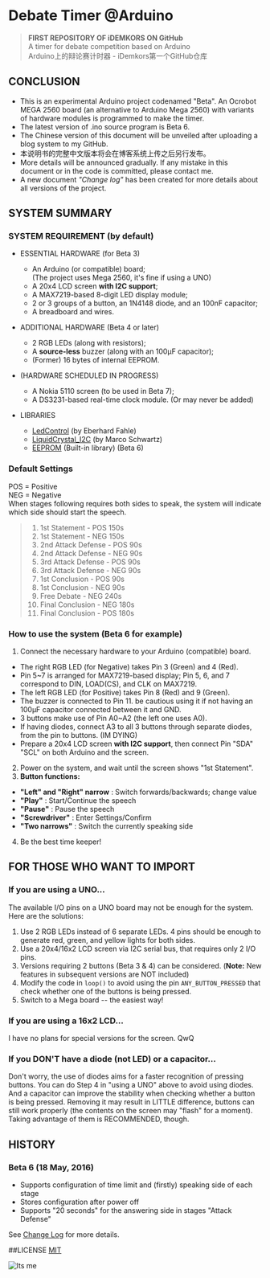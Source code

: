 # Debate Timer @Arduino
> **FIRST REPOSITORY OF iDEMKORS ON GitHub**  
A timer for debate competition based on Arduino  
Arduino上的辩论赛计时器 - iDemkors第一个GitHub仓库

## CONCLUSION
+ This is an experimental Arduino project codenamed "Beta". An Ocrobot MEGA 2560 board (an alternative to Arduino Mega 2560) with variants of hardware modules is programmed to make the timer.
+ The latest version of .ino source program is Beta 6.
+ The Chinese version of this document will be unveiled after uploading a blog system to my GitHub.
+ 本说明书的完整中文版本将会在博客系统上传之后另行发布。
+ More details will be announced gradually. If any mistake in this document or in the code is committed, please contact me.
+ A new document *"Change log"* has been created for more details about all versions of the project.

## SYSTEM SUMMARY

### SYSTEM REQUIREMENT (by default)
* ESSENTIAL HARDWARE (for Beta 3)
  + An Arduino (or compatible) board;  
(The project uses Mega 2560, it's fine if using a UNO)
  + A 20x4 LCD screen **with I2C support**;
  + A MAX7219-based 8-digit LED display module;
  + 2 or 3 groups of a button, an 1N4148 diode, and an 100nF capacitor;
  + A breadboard and wires.

* ADDITIONAL HARDWARE (Beta 4 or later)
  + 2 RGB LEDs (along with resistors);
  + A **source-less** buzzer (along with an 100μF capacitor);
  + (Former) 16 bytes of internal EEPROM.

* (HARDWARE SCHEDULED IN PROGRESS)
  + A Nokia 5110 screen (to be used in Beta 7);
  + A DS3231-based real-time clock module. (Or may never be added)

* LIBRARIES
  + [LedControl](http://wayoda.github.io/LedControl/) (by Eberhard Fahle)
  + [LiquidCrystal_I2C](https://github.com/marcoschwartz/LiquidCrystal_I2C) (by Marco Schwartz)
  + [EEPROM](https://www.arduino.cc/en/Reference/EEPROM) (Built-in library) (Beta 6)
### Default Settings 
POS = Positive  
NEG = Negative  
When stages following requires both sides to speak, the system will indicate which side should start the speech. 

> 01. 1st Statement - POS 150s
> 02. 1st Statement - NEG 150s
> 03. 2nd Attack Defense - POS 90s
> 04. 2nd Attack Defense - NEG 90s
> 05. 3rd Attack Defense - POS 90s
> 06. 3rd Attack Defense - NEG 90s
> 07. 1st Conclusion - POS 90s
> 08. 1st Conclusion - NEG 90s
> 09. Free Debate - NEG  240s
> 10. Final Conclusion - NEG 180s
> 11. Final Conclusion - POS 180s


### How to use the system (Beta 6 for example)
1. Connect the necessary hardware to your Arduino (compatible) board.
  + The right RGB LED (for Negative) takes Pin 3 (Green) and 4 (Red).
  + Pin 5~7 is arranged for MAX7219-based display; Pin 5, 6, and 7 correspond to DIN, LOAD(CS), and CLK on MAX7219.
  + The left RGB LED (for Positive) takes Pin 8 (Red) and 9 (Green).
  + The buzzer is connected to Pin 11. be cautious using it if not having an 100μF capacitor connected between it and GND.
  + 3 buttons make use of Pin A0~A2 (the left one uses A0).
  + If having diodes, connect A3 to all 3 buttons through separate diodes, from the pin to buttons. (IM DYING)
  + Prepare a 20x4 LCD screen **with I2C support**, then connect Pin "SDA" "SCL" on both Arduino and the screen.
2. Power on the system, and wait until the screen shows "1st Statement".
3. **Button functions:**
  + **"Left" and "Right" narrow** : Switch forwards/backwards; change value  
  + **"Play"** : Start/Continue the speech  
  + **"Pause"** : Pause the speech  
  + **"Screwdriver"** : Enter Settings/Confirm  
  + **"Two narrows"** : Switch the currently speaking side

4. Be the best time keeper!
 
## FOR THOSE WHO WANT TO IMPORT
### If you are using a UNO...
The available I/O pins on a UNO board may not be enough for the system. Here are the solutions:

  1. Use 2 RGB LEDs instead of 6 separate LEDs. 4 pins should be enough to generate red, green, and yellow lights for both sides.
  2. Use a 20x4/16x2  LCD screen via I2C serial bus, that requires only 2 I/O pins. 
  3. Versions requiring 2 buttons (Beta 3 & 4) can be considered. (**Note:** New features in subsequent versions are NOT included)
  4. Modify the code in `loop()` to avoid using the pin `ANY_BUTTON_PRESSED` that check whether one of the buttons is being pressed.
  5. Switch to a Mega board -- the easiest way!

### If you are using a 16x2 LCD...
I have no plans for special versions for the screen. QwQ

### If you DON'T have a diode (not LED) or a capacitor...
Don't worry, the use of diodes aims for a faster recognition of pressing buttons. You can do Step 4 in "using a UNO" above to avoid using diodes.  
And a capacitor can improve the stability when checking whether a button is being pressed. Removing it may result in LITTLE difference, buttons can still work properly (the contents on the screen may "flash" for a moment).  
Taking advantage of them is RECOMMENDED, though.

## HISTORY
### Beta 6 (18 May, 2016)
+ Supports configuration of time limit and (firstly) speaking side of each stage
+ Stores configuration after power off
+ Supports "20 seconds" for the answering side in stages "Attack Defense"

See [Change Log](https://github.com/iDemkors/DebateTimer-Arduino/blob/master/Changelog.md) for more details.

##LICENSE
[MIT](https://github.com/iDemkors/DebateTimer-Arduino/blob/master/LICENSE.md)

![Its me](http://ww1.sinaimg.cn/large/62fb934ajw1f42vsx2wm6j20j60f8wha.jpg)






















